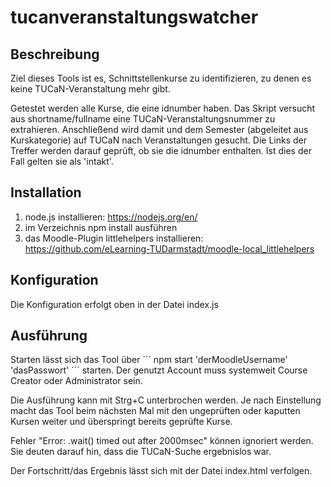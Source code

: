 # tucanveranstaltungswatcher
## Beschreibung
Ziel dieses Tools ist es, Schnittstellenkurse zu identifizieren, zu denen es keine TUCaN-Veranstaltung mehr gibt. 

Getestet werden alle Kurse, die eine idnumber haben. Das Skript versucht aus shortname/fullname eine TUCaN-Veranstaltungsnummer zu extrahieren. 
Anschließend wird damit und dem Semester (abgeleitet aus Kurskategorie) auf TUCaN nach Veranstaltungen gesucht. 
Die Links der Treffer werden darauf geprüft, ob sie die idnumber enthalten. Ist dies der Fall gelten sie als 'intakt'.

## Installation
1. node.js installieren: https://nodejs.org/en/
2. im Verzeichnis npm install ausführen
3. das Moodle-Plugin littlehelpers installieren: https://github.com/eLearning-TUDarmstadt/moodle-local_littlehelpers

## Konfiguration
Die Konfiguration erfolgt oben in der Datei index.js

## Ausführung
Starten lässt sich das Tool über
´´´
npm start 'derMoodleUsername' 'dasPasswort'
´´´
starten. Der genutzt Account muss systemweit Course Creator oder Administrator sein.

Die Ausführung kann mit Strg+C unterbrochen werden. Je nach Einstellung macht das Tool beim nächsten Mal mit den ungeprüften oder kaputten Kursen weiter
und überspringt bereits geprüfte Kurse.

Fehler "Error: .wait() timed out after 2000msec" können ignoriert werden. Sie deuten darauf hin, dass die TUCaN-Suche ergebnislos war.

Der Fortschritt/das Ergebnis lässt sich mit der Datei index.html verfolgen.